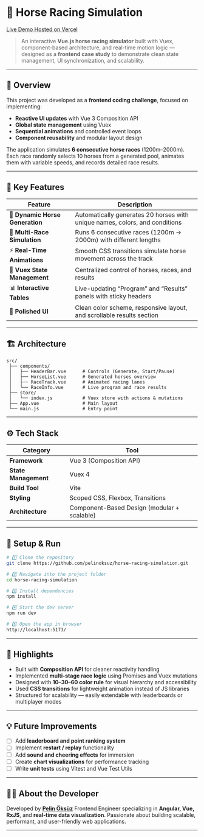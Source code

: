 # 🏇 Horse Racing Simulation

[Live Demo Hosted on Vercel](https://horse-racing-game-eta.vercel.app/)  

> An interactive **Vue.js horse racing simulator** built with Vuex, component-based architecture, and real-time motion logic — designed as a **frontend case study** to demonstrate clean state management, UI synchronization, and scalability.

---

## 🎯 Overview

This project was developed as a **frontend coding challenge**, focused on implementing:

* **Reactive UI updates** with Vue 3 Composition API
* **Global state management** using Vuex
* **Sequential animations** and controlled event loops
* **Component reusability** and modular layout design

The application simulates **6 consecutive horse races** (1200m–2000m).
Each race randomly selects 10 horses from a generated pool, animates them with variable speeds, and records detailed race results.

---

## 🧩 Key Features

| Feature                         | Description                                                                 |
| ------------------------------- | --------------------------------------------------------------------------- |
| 🐎 **Dynamic Horse Generation** | Automatically generates 20 horses with unique names, colors, and conditions |
| 🏁 **Multi-Race Simulation**    | Runs 6 consecutive races (1200m → 2000m) with different lengths             |
| ⚡ **Real-Time Animations**      | Smooth CSS transitions simulate horse movement across the track             |
| 🧠 **Vuex State Management**    | Centralized control of horses, races, and results                           |
| 📊 **Interactive Tables**       | Live-updating “Program” and “Results” panels with sticky headers            |
| 🎨 **Polished UI**              | Clean color scheme, responsive layout, and scrollable results section       |

---

## 🏗️ Architecture

```
src/
 ├── components/
 │   ├── HeaderBar.vue      # Controls (Generate, Start/Pause)
 │   ├── HorseList.vue      # Generated horses overview
 │   ├── RaceTrack.vue      # Animated racing lanes
 │   └── RaceInfo.vue       # Live program and race results
 ├── store/
 │   └── index.js           # Vuex store with actions & mutations
 ├── App.vue                # Main layout
 └── main.js                # Entry point
```

---

## ⚙️ Tech Stack

| Category             | Tool                                        |
| -------------------- | ------------------------------------------- |
| **Framework**        | Vue 3 (Composition API)                     |
| **State Management** | Vuex 4                                      |
| **Build Tool**       | Vite                                        |
| **Styling**          | Scoped CSS, Flexbox, Transitions            |
| **Architecture**     | Component-Based Design (modular + scalable) |

---

## 🚀 Setup & Run

```bash
# 1️⃣ Clone the repository
git clone https://github.com/pelinoksuz/horse-racing-simulation.git

# 2️⃣ Navigate into the project folder
cd horse-racing-simulation

# 3️⃣ Install dependencies
npm install

# 4️⃣ Start the dev server
npm run dev

# 5️⃣ Open the app in browser
http://localhost:5173/
```

---

## 🧠 Highlights

* Built with **Composition API** for cleaner reactivity handling
* Implemented **multi-stage race logic** using Promises and Vuex mutations
* Designed with **10–30–60 color rule** for visual hierarchy and accessibility
* Used **CSS transitions** for lightweight animation instead of JS libraries
* Structured for scalability — easily extendable with leaderboards or multiplayer modes

---

## 💡 Future Improvements

* [ ] Add **leaderboard and point ranking system**
* [ ] Implement **restart / replay** functionality
* [ ] Add **sound and cheering effects** for immersion
* [ ] Create **chart visualizations** for performance tracking
* [ ] Write **unit tests** using Vitest and Vue Test Utils

---

## 👩‍💻 About the Developer

Developed by **[Pelin Öksüz](https://github.com/pelinoksuz)**
Frontend Engineer specializing in **Angular, Vue, RxJS**, and **real-time data visualization**.
Passionate about building scalable, performant, and user-friendly web applications.

---
